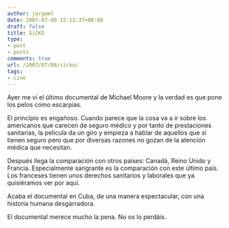 ```yaml
---
author: jorgeml
date: 2007-07-08 15:12:37+00:00
draft: false
title: SiCKO
type: 
- post
- posts
comments: true
url: /2007/07/08/sicko/
tags:
- cine
---
```


Ayer me ví el último documental de Michael Moore y la verdad es que pone los pelos como escarpias.

El principio es engañoso. Cuando parece que la cosa va a ir sobre los americanos que carecen de seguro médico y por tanto de prestaciones sanitarias, la película da un giro y empieza a hablar de aquellos que si tienen seguro pero que por diversas razones no gozan de la atención médica que necesitan.

Después llega la comparación con otros países: Canadá, Reino Unido y Francia. Especialmente sangrante es la comparación con este último país. Los franceses tienen unos derechos sanitarios y laborales que ya quisiéramos ver por aquí.

Acaba el documental en Cuba, de una manera espectacular, con una historia humana desgarradora.

El documental merece mucho la pena. No os lo perdáis.
